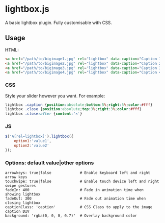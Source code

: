# lightbox.js
A basic lightbox plugin. Fully customisable with CSS.


## Usage
HTML:
```html
<a href="/path/to/bigimage1.jpg" rel="lightbox" data-caption="Caption 1"><img src="/path/to/thumbnail1.jpg" alt=""></a>
<a href="/path/to/bigimage2.jpg" rel="lightbox" data-caption="Caption 2"><img src="/path/to/thumbnail2.jpg" alt=""></a>
<a href="/path/to/bigimage3.jpg" rel="lightbox" data-caption="Caption 3"><img src="/path/to/thumbnail3.jpg" alt=""></a>
<a href="/path/to/bigimage4.jpg" rel="lightbox" data-caption="Caption 4"><img src="/path/to/thumbnail4.jpg" alt=""></a>
```

### CSS
Style your slider however you want. For example:
```css
lightbox .caption {position:absolute;bottom:5%;right:5%;color:#fff}
lightbox .close {position:absolute;top:3%;right:3%;color:#fff}
lightbox .close:after {content:'×'}
```

### JS
```javascript
$('A[rel=lightbox]').lightbox({
    option1:'value1',
    option2:'value2'
});
```

### Options: default value|other options
```
arrowkeys: true|false             # Enable keyboard left and right arrow keys
touchwipe: true|false             # Enable touch device left and right swipe gestures
fadeIn: 400                       # Fade in animation time when showing lightbox
fadeOut: 300                      # Fade out animation time when closing lightbox
captionClass: 'caption'           # CSS Class to apply to the image caption DIV
background: 'rgba(0, 0, 0, 0.7)'  # Overlay background color
```
